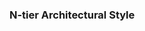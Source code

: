 <div id="title">

### N-tier Architectural Style

</div>
<div id="body">

<include src="./what/embed.md" boilerplate  />

</div>